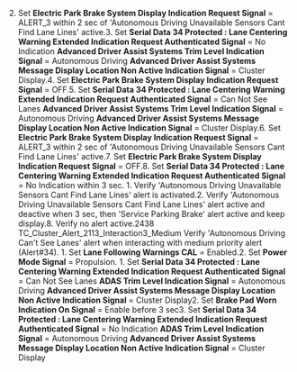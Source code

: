 2. Set **Electric Park Brake System Display Indication Request Signal** = ALERT_3 within 2 sec of 'Autonomous Driving Unavailable Sensors Cant Find Lane Lines' active.3. Set **Serial Data 34 Protected : Lane Centering Warning Extended Indication Request Authenticated Signal** = No Indication **Advanced Driver Assist Systems Trim Level Indication Signal** = Autonomous Driving **Advanced Driver Assist Systems Message Display Location Non Active Indication Signal** = Cluster Display.4. Set **Electric Park Brake System Display Indication Request Signal** = OFF.5. Set **Serial Data 34 Protected : Lane Centering Warning Extended Indication Request Authenticated Signal** = Can Not See Lanes **Advanced Driver Assist Systems Trim Level Indication Signal** = Autonomous Driving **Advanced Driver Assist Systems Message Display Location Non Active Indication Signal** = Cluster Display.6. Set **Electric Park Brake System Display Indication Request Signal** = ALERT_3 within 2 sec of 'Autonomous Driving Unavailable Sensors Cant Find Lane Lines' active.7. Set **Electric Park Brake System Display Indication Request Signal** = OFF.8. Set **Serial Data 34 Protected : Lane Centering Warning Extended Indication Request Authenticated Signal** = No Indication within 3 sec. 1. Verify 'Autonomous Driving Unavailable Sensors Cant Find Lane Lines' alert is activated.2. Verify 'Autonomous Driving Unavailable Sensors Cant Find Lane Lines' alert active and deactive when 3 sec, then 'Service Parking Brake' alert active and keep display.8. Verify no alert active.2438 TC_Cluster_Alert_2113_Interaction3_Medium Verify 'Autonomous Driving Can't See Lanes' alert when interacting with medium priority alert (Alert#34). 1. Set **Lane Following Warnings CAL** = Enabled.2. Set **Power Mode Signal** = Propulsion. 1. Set **Serial Data 34 Protected : Lane Centering Warning Extended Indication Request Authenticated Signal** = Can Not See Lanes **ADAS Trim Level Indication Signal** = Autonomous Driving **Advanced Driver Assist Systems Message Display Location Non Active Indication Signal** = Cluster Display2. Set **Brake Pad Worn Indication On Signal** = Enable before 3 sec3. Set **Serial Data 34 Protected : Lane Centering Warning Extended Indication Request Authenticated Signal** = No Indication **ADAS Trim Level Indication Signal** = Autonomous Driving **Advanced Driver Assist Systems Message Display Location Non Active Indication Signal** = Cluster Display